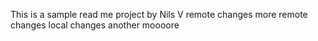 This is a sample read me project by Nils V
remote changes
more remote changes
local changes
another
moooore
